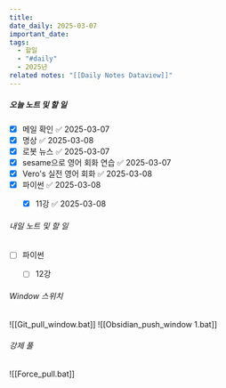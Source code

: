 ```yaml
---
title: 
date_daily: 2025-03-07
important_date: 
tags:
  - 할일
  - "#daily"
  - 2025년
related notes: "[[Daily Notes Dataview]]"
---
```

##### 오늘 노트 및 할 일 
- [x] 메일 확인 ✅ 2025-03-07
- [x] 명상 ✅ 2025-03-08
- [x] 로봇 뉴스 ✅ 2025-03-07
- [x] sesame으로 영어 회화 연습 ✅ 2025-03-07
- [x] Vero's 실전 영어 회화 ✅ 2025-03-08
- [x] 파이썬 ✅ 2025-03-08
	- [x] 11강 ✅ 2025-03-08
  




###### 내일 노트 및 할 일
- [ ] 파이썬
	- [ ] 12강


######  Window 스위치
![[Git_pull_window.bat]]
![[Obsidian_push_window 1.bat]]



###### 강제 풀
![[Force_pull.bat]]